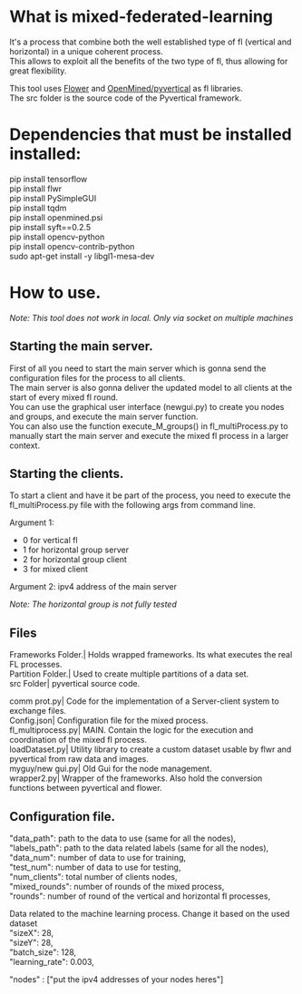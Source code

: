 # What is mixed-federated-learning
It's a process that combine both the well established type of fl (vertical and horizontal) in a unique coherent process.  
This allows to exploit all the benefits of the two type of fl, thus allowing for great flexibility.  

This tool uses [Flower](https://flower.dev/) and [OpenMined/pyvertical](https://github.com/OpenMined/PyVertical) as fl libraries.  
The src folder is the source code of the Pyvertical framework.

# Dependencies that must be installed installed:

pip install tensorflow  
pip install flwr  
pip install PySimpleGUI  
pip install tqdm   
pip install openmined.psi  
pip install syft==0.2.5  
pip install opencv-python  
pip install opencv-contrib-python  
sudo apt-get install -y libgl1-mesa-dev  


# How to use.

*Note: This tool does not work in local. Only via socket on multiple machines*

## Starting the main server.
First of all you need to start the main server which is gonna send the configuration files for the process to all clients.  
The main server is also gonna deliver the updated model to all clients at the start of every mixed fl round.  
You can use the graphical user interface (newgui.py) to create you nodes and groups, and execute the main server function.    
You can also use the function execute_M_groups() in fl_multiProcess.py to manually start the main server and execute the mixed fl process in a larger context.  

## Starting the clients.
To start a client and have it be part of the process, you need to execute the fl_multiProcess.py file with the following args from command line.  

Argument 1:
- 0 for vertical fl
- 1 for horizontal group server
- 2 for horizontal group client
- 3 for mixed client

Argument 2: ipv4 address of the main server  

*Note: The horizontal group is not fully tested*


## Files
Frameworks Folder.| Holds wrapped frameworks. Its what executes the real FL processes.  
Partition Folder.| Used to create multiple partitions of a data set.  
src Folder| pyvertical source code.  

comm prot.py| Code for the implementation of a Server-client system to exchange files.  
Config.json| Configuration file for the mixed process.  
fl_multiprocess.py| MAIN. Contain the logic for the execution and coordination of the mixed fl process.  
loadDataset.py| Utility library to create a custom dataset usable by flwr and pyvertical from raw data and images.  
myguy/new gui.py| Old Gui for the node management.  
wrapper2.py| Wrapper of the frameworks. Also hold the conversion functions between pyvertical and flower.  


## Configuration file.
 
  "data_path": path to the data to use (same for all the nodes),  
  "labels_path": path to the data related labels (same for all the nodes),  
  "data_num": number of data to use for training,  
  "test_num": number of data to use for testing,   
  "num_clients": total number of clients nodes,  
  "mixed_rounds": number of rounds of the mixed process,  
  "rounds": number of round of the vertical and horizontal fl processes,  
    
  Data related to the machine learning process. Change it based on the used dataset  
  "sizeX": 28,  
  "sizeY": 28,  
  "batch_size": 128,  
  "learning_rate": 0.003,  
    
  "nodes" : ["put the ipv4 addresses of your nodes heres"]  


